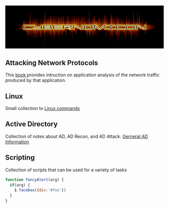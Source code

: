 ![Cybernomicon](images/cyber2.png)

## Attacking Network Protocols
This [book ](AP.md) provides intruction on application analysis of the network traffic produced by that application.

## Linux
Small collection to [Linux commands](Linux/Linux.nd)


## Active Directory
Collection of notes about AD, AD Recon, and AD Attack.
[Gerneral AD Information](ActiveDirectory/ActiveDirectory.md)

## Scripting
Collection of scripts that can be used for a variety of tasks

```javascript
function fancyAlert(arg) {
  if(arg) {
    $.facebox({div:'#foo'})
  }
}
```